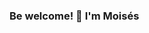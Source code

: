 ### Be welcome! 👋 I'm Moisés


<!-- **Mjackie82/Mjackie82** is a ✨ _special_ ✨ repository because its `README.md` (this file) appears on your GitHub profile. -->

  
  
